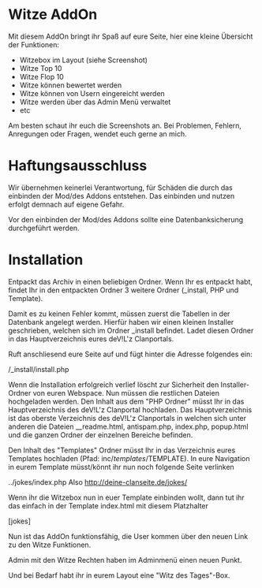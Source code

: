 # Witze AddOn

Mit diesem AddOn bringt ihr Spaß auf eure Seite, hier eine kleine Übersicht der Funktionen:

- Witzebox im Layout (siehe Screenshot)
- Witze Top 10
- Witze Flop 10
- Witze können bewertet werden
- Witze können von Usern eingereicht werden
- Witze werden über das Admin Menü verwaltet
- etc

Am besten schaut ihr euch die Screenshots an.
Bei Problemen, Fehlern, Anregungen oder Fragen, wendet euch gerne an mich.

# Haftungsausschluss
Wir übernehmen keinerlei Verantwortung, für Schäden die durch das einbinden der Mod/des Addons entstehen. Das einbinden und nutzen erfolgt demnach auf eigene Gefahr.

Vor den einbinden der Mod/des Addons sollte eine Datenbanksicherung durchgeführt werden.

# Installation
Entpackt das Archiv in einen beliebigen Ordner. Wenn Ihr es entpackt habt, findet Ihr in den entpackten Ordner 3 weitere Ordner (_install, PHP und Template).

Damit es zu keinen Fehler kommt, müssen zuerst die Tabellen in der Datenbank angelegt werden. Hierfür haben wir einen kleinen Installer geschrieben, welchen sich im Ordner _install befindet. Ladet diesen Ordner in das Hauptverzeichnis eures deV!L'z Clanportals.

Ruft anschliesend eure Seite auf und fügt hinter die Adresse folgendes ein:

/_install/install.php

Wenn die Installation erfolgreich verlief löscht zur Sicherheit den Installer-Ordner von euren Webspace.
Nun müssen die restlichen Dateien hochgeladen werden. Den Inhalt aus dem "PHP Ordner" müsst Ihr in das Hauptverzeichnis des deV!L'z Clanportal hochladen. Das Hauptverzeichnis ist das oberste Verzeichnis des deV!L'z Clanportals in welchen sich unter anderen die Dateien __readme.html, antispam.php, index.php, popup.html und die ganzen Ordner der einzelnen Bereiche befinden.

Den Inhalt des "Templates" Ordner müsst Ihr in das Verzeichnis eures Templates hochladen (Pfad: inc/_templates_/TEMPLATE).
In eure Navigation in eurem Template müsst/könnt ihr nun noch folgende Seite verlinken

../jokes/index.php
Also http://deine-clanseite.de/jokes/

Wenn ihr die Witzebox nun in euer Template einbinden wollt, dann tut ihr das einfach in der Template index.html mit diesem Platzhalter

[jokes]
 

Nun ist das AddOn funktionsfähig, die User kommen über den neuen Link zu den Witze Funktionen.

Admin mit den Witze Rechten haben im Adminmenü einen neuen Punkt.

Und bei Bedarf habt ihr in eurem Layout eine "Witz des Tages"-Box.

